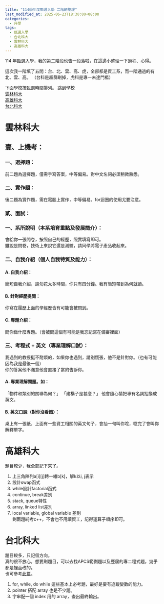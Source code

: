 ```yaml
---
title: "114學年度甄選入學 二階總整理"
last_modified_at: 2025-06-23T18:30:00+08:00
categories:
  - 升學
tags:
  - 甄選入學
  - 台北科大
  - 雲林科大
  - 高雄科大
---
```


114 年甄選入學，我的第二階段也告一段落啦，在這邊小整理一下過程、心得。

這次我一階填了五間：台、北、雲、高、虎，全部都是資工系，而一階通過的有北、雲、高。
（台科是超篩刷掉，虎科是專一未達門檻）

下面學校按甄選時間排列。
跳到學校  
[雲林科大](#雲林科大)  
[高雄科大](#高雄科大)  
[台北科大](#台北科大)  


# 雲林科大

## 壹、上機考：
### 一、選擇題：
前二題為選擇題，僅需手寫答案，中等偏易。對中文名詞必須稍微熟悉。
### 二、實作題：
後二題為實作題，需在電腦上實作，中等偏易。for迴圈的使用尤要注意。
### 貳、面試：
### 一、系所說明（本系培育重點及發展簡介）：
會給你一張問卷，按照自己的經歷，照實填寫即可。  
雖說是問卷，技術上來說它還是測驗，請同學將電子產品收起來。
### 二、自我介紹（個人自我特質及能力）：
#### A. 自我介紹：
簡短自我介紹，請勿花太多時間，你只有四分鐘。我有簡短帶到為何就讀。
#### B. 針對經歷提問：
你寫在履歷上面的學經歷皆有可能會被問到。
#### C. 專題介紹：
問你做什麼專題。（會被問這個有可能是我忘記寫在備審裡面）
### 三、考程式 + 英文（專業理解口試）：
我遇到的教授挺不耐煩的，如果你也遇到，請別慌張，他不是針對你。（也有可能因為我是最後一個）  
你的答案他不滿意他會直接了當的告訴你。
#### A. 專業理解問題。如：
「物件和類別的關聯為何？」
「建構子是甚麼？」
他會隨心情把專有名詞抽換成英文。
#### B. 英文口說（對你沒看錯）：
桌上有一張紙，上面有一些資工相關的英文句子，會抽一句叫你唸，唸完了會叫你解釋單字。

# 高雄科大
題目較少，我全部記下來了。  
1. 上三角陣列a[i][j]轉一維b[k]，解k以i, j表示  
2. 設計swap函式  
3. while設計factorial函式  
4. continue, break差別  
5. stack, queue特性  
6. array, linked list差別  
7. local variable, global variable 差別  
剩兩題純考c++，不會也不用讀資工，記得運算子順序即可。  

# 台北科大
題目較多，只記個方向。  
真的很不放心，想要刷題目，可以去找APCS範例題以及歷屆的專二程式題，幾乎都是裡面改的。  
也可參考[此篇](https://hackmd.io/@dkri3c1/S1qBg6V4el)。

1. for, while, do while 這些基本上必考題，最好是要有追蹤變數的能力。
2. pointer 搭配 array 也是不少題。
3. 字串配一個 index 用的 array，查出最終輸出。
